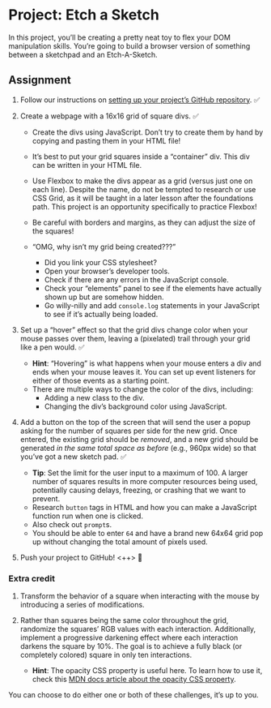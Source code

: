 # Project: Etch a Sketch

In this project, you’ll be creating a pretty neat toy to flex your DOM manipulation skills. You’re going to build a browser version of something between a sketchpad and an Etch-A-Sketch.

## Assignment


1. Follow our instructions on <a href="https://www.theodinproject.com/paths/foundations/courses/foundations/lessons/recipes#setting-up-your-projects-github-repository" target="_blank" rel="noopener noreferrer">setting up your project’s GitHub repository</a>. :white_check_mark:

2. Create a webpage with a 16x16 grid of square divs. :white_check_mark:
    - Create the divs using JavaScript. Don’t try to create them by hand by copying and pasting them in your HTML file!
    - It’s best to put your grid squares inside a “container” div. This div can be written in your HTML file.
    - Use Flexbox to make the divs appear as a grid (versus just one on each line). Despite the name, do not be tempted to research or use CSS Grid, as it will be taught in a later lesson after the foundations path. This project is an opportunity specifically to practice Flexbox!
    - Be careful with borders and margins, as they can adjust the size of the squares!
    - “OMG, why isn’t my grid being created???”

         - Did you link your CSS stylesheet?
         - Open your browser’s developer tools.
         - Check if there are any errors in the JavaScript console.
         - Check your “elements” panel to see if the elements have actually shown up but are somehow hidden.
         - Go willy-nilly and add  `console.log` statements in your JavaScript to see if it’s actually being loaded.

3. Set up a “hover” effect so that the grid divs change color when your mouse passes over them, leaving a (pixelated) trail through your grid like a pen would. :white_check_mark:
    - **Hint**: “Hovering” is what happens when your mouse enters a div and ends when your mouse leaves it. You can set up event listeners for either of those events as a starting point.
    - There are multiple ways to change the color of the divs, including:
        - Adding a new class to the div.
        - Changing the div’s background color using JavaScript.

4. Add a button on the top of the screen that will send the user a popup asking for the number of squares per side for the new grid. Once entered, the existing grid should be *removed*, and a new grid should be generated *in the same total space as before* (e.g., 960px wide) so that you’ve got a new sketch pad. :white_check_mark:
    - **Tip**: Set the limit for the user input to a maximum of 100. A larger number of squares results in more computer resources being used, potentially causing delays, freezing, or crashing that we want to prevent.
    - Research `button` tags in HTML and how you can make a JavaScript function run when one is clicked.
    - Also check out `prompt`s.
    - You should be able to enter `64` and have a brand new 64x64 grid pop up without changing the total amount of pixels used.

5. Push your project to GitHub! <++> :rocket:


### Extra credit

1. Transform the behavior of a square when interacting with the mouse by introducing a series of modifications.

2. Rather than squares being the same color throughout the grid, randomize the squares’ RGB values with each interaction.
Additionally, implement a progressive darkening effect where each interaction darkens the square by 10%. The goal is to achieve a fully black (or completely colored) square in only ten interactions.
    - **Hint**: The opacity CSS property is useful here. To learn how to use it, check this <a href="https://developer.mozilla.org/en-US/docs/Web/CSS/opacity" target="_blank" rel="noopener noreferrer">MDN docs article about the opacity CSS property</a>.

You can choose to do either one or both of these challenges, it’s up to you.
